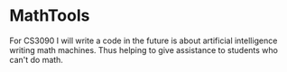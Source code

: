 # MathTools
For CS3090
I will write a code in the future is about artificial intelligence writing math machines. Thus helping to give assistance to students who can't do math.
